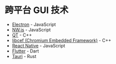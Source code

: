 # 跨平台 GUI 技术

- [Electron](https://www.electronjs.org/) - JavaScript
- [NW.js](https://nwjs.io/) - JavaScript
- [QT](https://www.qt.io/) - C++
- [libcef (Chromium Embedded Framework)](https://bitbucket.org/chromiumembedded/cef/src/master/) - C++
- [React Native](https://reactnative.dev/) - JavaScript
- [Flutter](https://flutter.dev/) - Dart
- [Tauri](https://tauri.app/) - Rust